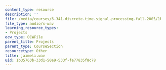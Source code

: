 ```yaml
---
content_type: resource
description: ''
file: /media/courses/6-341-discrete-time-signal-processing-fall-2005/1b35763b33d150e9533ffe77835f8c78_jaimeli.wav
file_type: audio/x-wav
learning_resource_types:
- Projects
ocw_type: OCWFile
parent_title: Projects
parent_type: CourseSection
resourcetype: Other
title: jaimeli.wav
uid: 1b35763b-33d1-50e9-533f-fe77835f8c78
---
```

